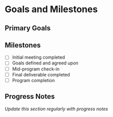 # Goals and Milestones

## Primary Goals


## Milestones
- [ ] Initial meeting completed
- [ ] Goals defined and agreed upon
- [ ] Mid-program check-in
- [ ] Final deliverable completed
- [ ] Program completion

## Progress Notes
*Update this section regularly with progress notes*

